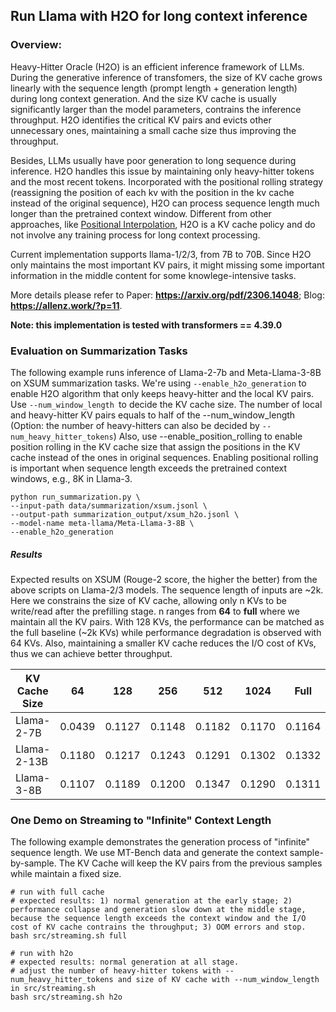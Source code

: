 ## Run Llama with H2O for long context inference

### Overview:

Heavy-Hitter Oracle (H2O) is an efficient inference framework of LLMs. During the generative inference of transfomers, the size of KV cache grows linearly with the sequence length (prompt length + generation length) during long context generation. And the size KV cache is usually significantly larger than the model parameters, contrains the inference throughput. H2O identifies the critical KV pairs and evicts other unnecessary ones, maintaining a small cache size thus improving the throughput.

Besides, LLMs usually have poor generation to long sequence during inference. H2O handles this issue by maintaining only heavy-hitter tokens and the most recent tokens. Incorporated with the positional rolling strategy (reassigning the position of each kv with the position in the kv cache instead of the original sequence), H2O can process sequence length much longer than the pretrained context window. Different from other approaches, like [Positional Interpolation](https://arxiv.org/abs/2306.15595), H2O is a KV cache policy and do not involve any training process for long context processing.

Current implementation supports llama-1/2/3, from 7B to 70B. Since H2O only maintains the most important KV pairs, it might missing some important information in the middle content for some knowlege-intensive tasks.

More details please refer to Paper: **https://arxiv.org/pdf/2306.14048**; Blog: **https://allenz.work/?p=11**.

**Note: this implementation is tested with transformers == 4.39.0**

### Evaluation on Summarization Tasks

The following example runs inference of Llama-2-7b and Meta-Llama-3-8B on XSUM summarization tasks. We're using `--enable_h2o_generation` to enable H2O algorithm that only keeps heavy-hitter and the local KV pairs. Use `--num_window_length `to decide the KV cache size. The number of local and heavy-hitter KV pairs equals to half of the --num_window_length (Option: the number of heavy-hitters can also be decided by `--num_heavy_hitter_tokens`) Also, use --enable_position_rolling to enable position rolling in the KV cache size that assign the positions in the KV cache instead of the ones in original sequences. Enabling positional rolling is important when sequence length exceeds the pretrained context windows, e.g., 8K in Llama-3.

```
python run_summarization.py \
--input-path data/summarization/xsum.jsonl \
--output-path summarization_output/xsum_h2o.jsonl \
--model-name meta-llama/Meta-Llama-3-8B \
--enable_h2o_generation 
```

##### **Results**

Expected results on XSUM (Rouge-2 score, the higher the better) from the above scripts on Llama-2/3 models. The sequence length of inputs are ~2k. Here we constrains the size of KV cache, allowing only n KVs to be write/read after the prefilling stage. n ranges from **64** to **full** where we maintain all the KV pairs. With 128 KVs, the performance can be matched as the full baseline (~2k KVs) while performance degradation is observed with 64 KVs. Also, maintaining a smaller KV cache reduces the I/O cost of KVs, thus we can achieve better throughput.

| KV Cache Size | 64     | 128    | 256    | 512    | 1024   | Full   |
| ------------- | ------ | ------ | ------ | ------ | ------ | ------ |
| Llama-2-7B    | 0.0439 | 0.1127 | 0.1148 | 0.1182 | 0.1170 | 0.1164 |
| Llama-2-13B   | 0.1180 | 0.1217 | 0.1243 | 0.1291 | 0.1302 | 0.1332 |
| Llama-3-8B    | 0.1107 | 0.1189 | 0.1200 | 0.1347 | 0.1290 | 0.1311 |

### One Demo on Streaming to "Infinite" Context Length

The following example demonstrates the generation process of "infinite" sequence length. We use MT-Bench data and generate the context sample-by-sample. The KV Cache will keep the KV pairs from the previous samples while maintain a fixed size.

```
# run with full cache
# expected results: 1) normal generation at the early stage; 2) performance collapse and generation slow down at the middle stage, because the sequence length exceeds the context window and the I/O cost of KV cache contrains the throughput; 3) OOM errors and stop.
bash src/streaming.sh full

# run with h2o
# expected results: normal generation at all stage.
# adjust the number of heavy-hitter tokens with --num_heavy_hitter_tokens and size of KV cache with --num_window_length in src/streaming.sh
bash src/streaming.sh h2o
```
